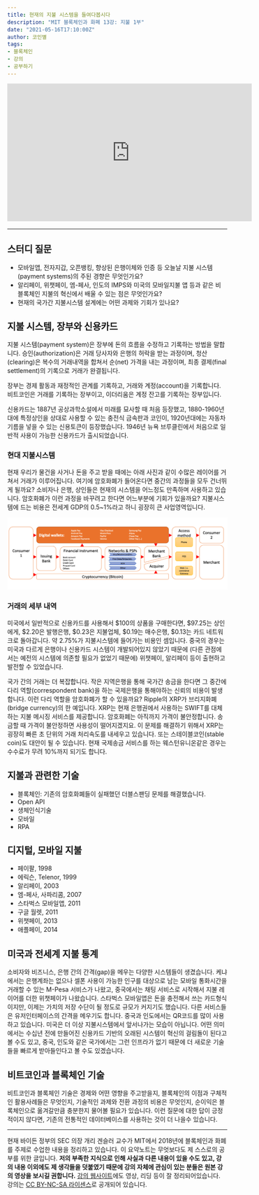 ```yaml
---
title: 현재의 지불 시스템을 들여다봅시다
description: "MIT 블록체인과 화폐 13강: 지불 1부"
date: "2021-05-16T17:10:00Z"
author: 코인별
tags: 
- 블록체인
- 강의
- 공부하기
---
```


<iframe width="560" height="315" src="https://www.youtube.com/embed/ojcOUtUwIe4" title="YouTube video player" frameborder="0" allow="accelerometer; autoplay; clipboard-write; encrypted-media; gyroscope; picture-in-picture" allowfullscreen></iframe>

---

## 스터디 질문
- 모바일앱, 전자지갑, 오픈뱅킹, 향상된 은행이체와 인증 등 오늘날 지불 시스템(payment systems)의 주된 경향은 무엇인가요? 
- 알리페이, 위챗페이, 엠-페사, 인도의 IMPS와 미국의 모바일지불 앱 등과 같은 비 블록체인 지불의 혁신에서 배울 수 있는 점은 무엇인가요?
- 현재의 국가간 지불시스템 설계에는 어떤 과제와 기회가 있나요?

## 지불 시스템, 장부와 신용카드
지불 시스템(payment system)은 장부에 돈의 흐름을 수정하고 기록하는 방법을 말합니다. 승인(authorization)은 거래 당사자와 은행의 허락을 받는 과정이며, 청산(clearing)은 복수의 거래내역을 합쳐서 순(net) 가격을 내는 과정이며, 최종 결제(final settlement)의 기록으로 거래가 완결됩니다.

장부는 경제 활동과 재정적인 관계를 기록하고, 거래와 계정(account)을 기록합니다. 비트코인은 거래를 기록하는 장부이고, 이더리움은 계정 잔고를 기록하는 장부입니다.

신용카드는 1887년 공상과학소설에서 미래를 묘사할 때 처음 등장했고, 1880-1960년대에 특정상인을 상대로 사용할 수 있는 충전식 금속판과 코인이, 1920년대에는 자동차 기름을 넣을 수 있는 신용토큰이 등장했습니다. 1946년 뉴욕 브루클린에서 처음으로 일반적 사용이 가능한 신용카드가 출시되었습니다.

### 현대 지불시스템
현재 우리가 물건을 사거나 돈을 주고 받을 때에는 아래 사진과 같이 수많은 레이어를 거쳐서 거래가 이루어집니다. 여기에 암호화폐가 들어온다면 중간의 과정들을 모두 건너뛰게 될까요? 소비자나 은행, 상인들은 현재의 시스템을 어느정도 만족하며 사용하고 있습니다. 암호화폐가 이런 과정을 바꾸려고 한다면 어느부분에 기회가 있을까요? 지불시스템에 드는 비용은 전세계 GDP의 0.5~1%라고 하니 굉장히 큰 사업영역입니다.

![Modern Payment System](modern-payment-system.png "CC BY-NC-SA. 출처: https://ocw.mit.edu/15-S12F18")

### 거래의 세부 내역
미국에서 일반적으로 신용카드를 사용해서 $100의 상품을 구매한다면, $97.25는 상인에게, $2.20은 발행은행, $0.23은 지불업체, $0.19는 매수은행, $0.13는 카드 네트워크로 돌아갑니다. 약 2.75%가 지불시스템에 들어가는 비용인 셈입니다. 중국의 경우는 미국과 다르게 은행이나 신용카드 시스템이 개발되어있지 않았기 때문에 (다른 관점에서는 예전의 시스템에 의존할 필요가 없었기 때문에) 위챗페이, 알리페이 등이 출현하고 발전할 수 있었습니다.

국가 간의 거래는 더 복잡합니다. 작은 지역은행을 통해 국가간 송금을 한다면 그 중간에 다리 역할(correspondent bank)을 하는 국제은행을 통해야하는 신뢰의 비용이 발생합니다. 이런 다리 역할을 암호화폐가 할 수 있을까요? Ripple의 XRP가 브리지화폐(bridge currency)의 한 예입니다. XRP는 현재 은행권에서 사용하는 SWIFT를 대체하는 지불 메시징 서비스를 제공합니다. 암호화폐는 아직까지 가격이 불안정합니다. 송금할 때 가격이 불안정하면 사용성이 떨어지겠지요. 이 문제를 해결하기 위해서 XRP는 굉장히 빠른 초 단위의 거래 처리속도를 내세우고 있습니다. 또는 스테이블코인(stable coin)도 대안이 될 수 있습니다. 현재 국제송금 서비스를 하는 웨스턴유니온같은 경우는 수수료가 무려 10%까지 되기도 합니다.

## 지불과 관련한 기술
- 블록체인: 기존의 암호화폐들이 실패했던 더블스팬딩 문제를 해결했습니다.
- Open API
- 생체인식기술
- 모바일
- RPA

## 디지털, 모바일 지불
- 페이팔, 1998
- 에릭슨, Telenor, 1999
- 알리페이, 2003
- 엠-페사, 사파리콤, 2007
- 스타벅스 모바일앱, 2011
- 구글 월렛, 2011
- 위챗페이, 2013
- 애플페이, 2014

## 미국과 전세계 지불 통계
소비자와 비즈니스, 은행 간의 간격(gap)을 메우는 다양한 시스템들이 생겼습니다. 케냐에서는 은행계좌는 없으나 셀폰 사용이 가능한 인구를 대상으로 남는 모바일 통화시간을 거래할 수 있는 M-Pesa 서비스가 나왔고, 중국에서는 채팅 서비스로 시작해서 지불 레이어를 더한 위챗페이가 나왔습니다. 스타벅스 모바일앱은 돈을 충전해서 쓰는 카드형식이지만, 이제는 가치의 저장 수단이 될 정도로 규모가 커지기도 했습니다. 다른 서비스들은 유저인터페이스의 간격을 메우기도 합니다. 중국과 인도에서는 QR코드를 많이 사용하고 있습니다. 미국은 더 이상 지불시스템에서 앞서나가는 모습이 아닙니다. 어떤 의미에서는 수십년 전에 만들어진 신용카드 기반의 오래된 시스템이 혁신의 걸림돌이 된다고 볼 수도 있고, 중국, 인도와 같은 국가에서는 그런 인프라가 없기 때문에 더 새로운 기술들을 빠르게 받아들인다고 볼 수도 있겠습니다.

## 비트코인과 블록체인 기술
비트코인과 블록체인 기술은 경제와 어떤 영향을 주고받을지, 블록체인의 이점과 구체적인 활용사례들은 무엇인지, 기술적인 과제와 전환 과정의 비용은 무엇인지, 순이익은 블록체인으로 옮겨갈만큼 충분한지 물어볼 필요가 있습니다. 이런 질문에 대한 답이 긍정적이지 않다면, 기존의 전통적인 데이터베이스를 사용하는 것이 더 나을수 있습니다.

---
현재 바이든 정부의 SEC 의장 개리 겐슬러 교수가 MIT에서 2018년에 블록체인과 화폐를 주제로 수업한 내용을 정리하고 있습니다. 이 요약노트는 무엇보다도 제 스스로의 공부를 위한 글입니다. **저의 부족한 지식으로 인해 사실과 다른 내용이 있을 수도 있고, 강의 내용 이외에도 제 생각들을 덧붙였기 때문에 강의 자체에 관심이 있는 분들은 원본 강의 영상을 보시길 권합니다.** [강의 웹사이트](https://ocw.mit.edu/courses/sloan-school-of-management/15-s12-blockchain-and-money-fall-2018/video-lectures/)에도 영상, 리딩 등이 잘 정리되어있습니다. 강의는 [CC BY-NC-SA 라이센스](https://creativecommons.org/licenses/by-nc-sa/4.0/)로 공개되어 있습니다.